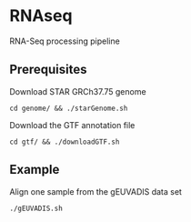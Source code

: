 # RNAseq
RNA-Seq processing pipeline


Prerequisites
-------------

Download STAR GRCh37.75 genome

`cd genome/ && ./starGenome.sh`

Download the GTF annotation file

`cd gtf/ && ./downloadGTF.sh`

Example
-------

Align one sample from the gEUVADIS data set

`./gEUVADIS.sh`

